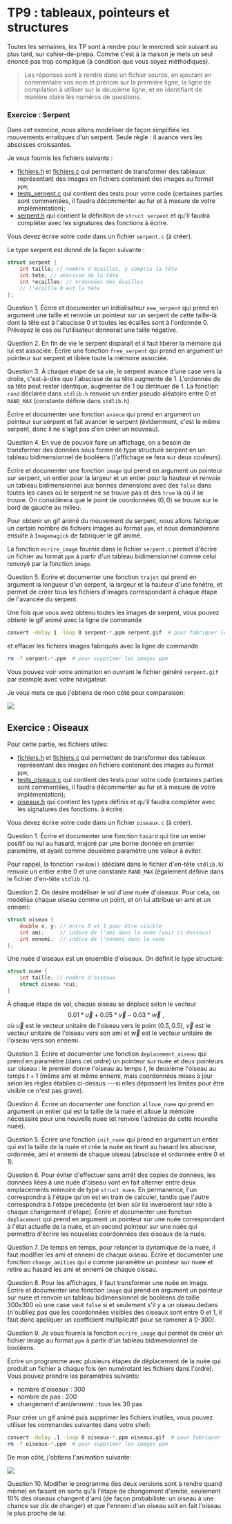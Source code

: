 # TP9 : tableaux, pointeurs et structures

Toutes les semaines, les TP sont à rendre pour le mercredi soir
suivant au plus tard, sur cahier-de-prepa. Comme c'est à la maison je
mets un seul énoncé pas trop compliqué (à condition que vous soyez
méthodiques).

> Les réponses sont à rendre dans un  fichier source, en
ajoutant en commentaire vos nom et prénom sur la première ligne, la
ligne de compilation à utiliser sur la deuxième ligne, et en
identifiant de manière claire les numéros de questions.


### Exercice : Serpent
Dans cet exercice, nous allons modéliser de façon simplifiée les mouvements erratiques d'un serpent. Seule règle : il avance vers les abscisses croissantes.

Je vous fournis les fichiers suivants :
* [fichiers.h](tests/fichiers.h) et [fichiers.c](tests/fichiers.c) qui
  permettent de transformer des tableaux représentant des images en
  fichiers contenant des images au format `ppm`;
* [tests_serpent.c](tests/tests_serpents.c) qui contient des tests
  pour votre code (certaines parties sont commentées, il faudra
  décommenter au fur et à mesure de votre implémentation);
* [serpent.h](tests/serpent.h) qui contient la définition de `struct
  serpent` et qu'il faudra compléter avec les signatures des fonctions
  à écrire.

Vous devez écrire votre code dans un fichier `serpent.c` (à créer).

Le type serpent est donné de la façon suivante :


```C
struct serpent {
    int taille; // nombre d'écailles, y compris la tête
    int tete; // abscisse de la tête
    int *ecailles; // ordonnées des écailles
    // l'écaille 0 est la tête
};
```

Question 1. Écrire et documenter un initialisateur `new_serpent` qui prend en
   argument une taille et renvoie un pointeur sur un serpent de cette taille-là dont la tête est à l'abscisse 0 et toutes les écailles sont à l'ordonnée 0. Prévoyez le cas où l'utilisateur donnerait une taille négative.


Question 2. En fin de vie le serpent disparaît et il faut libérer la mémoire qui lui est associée. Écrire une fonction `free_serpent` qui prend en argument un pointeur sur serpent et libère toute la mémoire associée.


Question 3. À chaque étape de sa vie, le serpent avance d'une case vers la droite, c'est-à-dire que l'abscisse de sa tête augmente de 1. L'ordonnée de sa tête peut rester identique, augmenter de 1 ou diminuer de 1. La fonction `rand` déclarée dans `stdlib.h` renvoie un entier pseudo aléatoire entre 0 et `RAND_MAX` (constante définie dans `stdlib.h`).

Écrire et documenter une fonction `avance` qui prend en argument un pointeur sur serpent et fait avancer le serpent (évidemment, c'est le même serpent, donc il ne s'agit pas d'en créer un nouveau).


Question 4. En vue de pouvoir faire un affichage, on a besoin de transformer des données sous forme de type structuré serpent en un tableau bidimensionnel de booléens (l'affichage se fera sur deux couleurs).

Écrire et documenter une fonction `image` qui prend en argument un pointeur sur serpent, un entier pour la largeur et un entier pour la hauteur et renvoie un tableau bidimensionnel aux bonnes dimensions avec des `false` dans toutes les cases où le serpent ne se trouve pas et des `true` là où il se trouve. On considèrera que le point de coordonnées $(0,0)$ se trouve sur le bord de gauche au milieu.

Pour obtenir un gif animé du mouvement du serpent, nous allons fabriquer un certain nombre de fichiers images au format `ppm`, et nous demanderons ensuite à `Imagemagick` de fabriquer le gif animé.

La fonction `ecrire_image` fournie dans le fichier `serpent.c` permet
d'écrire un fichier au format `ppm` à partir d'un tableau
bidimensionnel comme celui renvoyé par la fonction `image`.

Question 5. Écrire et documenter une fonction `trajet` qui prend en argument la longueur d'un serpent, la largeur et la hauteur d'une fenêtre, et permet de créer tous les fichiers d'images correspondant à chaque étape de l'avancée du serpent. 


Une fois que vous avez obtenu toutes les images de serpent, vous
pouvez obtenir le gif animé avec la ligne de commande

```bash
convert -delay 1 -loop 0 serpent-*.ppm serpent.gif  # pour fabriquer le gif animé
```

et effacer les fichiers images fabriqués avec la ligne de commande

```bash
rm -f serpent-*.ppm  # pour supprimer les images ppm
```

Vous pouvez voir votre animation en ouvrant le fichier généré
`serpent.gif` par exemple avec votre navigateur.

Je vous mets ce que j'obtiens de mon côté pour comparaison:

![](img/serpent_modele.gif)


## Exercice : Oiseaux

Pour cette partie, les fichiers utiles:
* [fichiers.h](tests/fichiers.h) et [fichiers.c](tests/fichiers.c) qui
  permettent de transformer des tableaux représentant des images en
  fichiers contenant des images au format `ppm`;
* [tests_oiseaux.c](tests/tests_oiseaux.c) qui contient des tests
  pour votre code (certaines parties sont commentées, il faudra
  décommenter au fur et à mesure de votre implémentation);
* [oiseaux.h](tests/oiseaux.h) qui contient les types définis et qu'il
  faudra compléter avec les signatures des fonctions.
  à écrire.

Vous devez écrire votre code dans un fichier `oiseaux.c` (à créer).

Question 1. Écrire et documenter une fonction `hasard` qui tire un entier positif ou nul au hasard, majoré par une borne donnée en premier paramètre, et ayant comme deuxième paramètre une valeur à éviter.  

Pour rappel, la fonction `random()` (déclaré dans le fichier d'en-tête `stdlib.h`) renvoie un entier entre 0 et une constante `RAND_MAX` (également définie dans le fichier d'en-tête `stdlib.h`).

Question 2. On désire modéliser le vol d'une nuée d'oiseaux. Pour cela, on modélise chaque oiseau comme un point, et on lui attribue un ami et un ennemi:


```C
struct oiseau {
    double x, y; // entre 0 et 1 pour être visible
    int ami;     // indice de l'ami dans la nuee (voir ci-dessous)
    int ennemi;  // indice de l'ennemi dans la nuee
};
```

Une nuée d'oiseaux est un ensemble d'oiseaux. On définit le type structuré:


```C
struct nuee {
    int taille; // nombre d'oiseaux
    struct oiseau *cui;
}
```

À chaque étape de vol, chaque oiseau se déplace selon le vecteur
$$0.01 * \vec{u} + 0.05*\vec{v} -0.03*\vec{w}\:,$$ où $\vec{u}$ est le vecteur unitaire de l'oiseau vers le point $(0.5, 0.5)$, $\vec{v}$ est le vecteur unitaire de l'oiseau vers son ami et $\vec{w}$ est le vecteur unitaire de l'oiseau vers son ennemi.

Question 3. Écrire et documenter une fonction `deplacement_oiseau` qui prend en paramètre (dans cet ordre) un pointeur sur nuée et deux pointeurs sur oiseau : le premier donne l'oiseau au temps $t$, le deuxième l'oiseau au temps $t+1$ (même ami et même ennemi, mais coordonnées mises à jour selon les règles établies ci-dessus ---si elles dépassent les limites pour être visible ce n'est pas grave).

Question 4. Écrire un documenter une fonction `alloue_nuee` qui prend en argument un entier qui est la taille de la nuée et alloue la mémoire nécessaire pour une nouvelle nuee (et renvoie l'adresse de cette nouvelle nuée).

Question 5. Écrire une fonction `init_nuee` qui prend en argument un
entier qui est la taille de la nuée et crée la nuée en tirant au hasard les abscisse, ordonnée, ami et ennemi de chaque oiseau (abscisse et ordonnée entre 0 et 1).

Question 6. Pour éviter d'effectuer sans arrêt des copies de données, les données liées à une nuée d'oiseau vont en fait alterner entre deux emplacements mémoire de type `struct nuee`. En permanence, l'un correspondra à l'étape qu'on est en train de calculer, tandis que l'autre correspondra à l'étape précédente (et bien sûr ils inverseront leur rôle à chaque changement d'étape). Écrire et documenter une fonction `deplacement` qui prend en argument un pointeur sur une nuée correspondant à l'état actuelle de la nuée, et un second pointeur sur une nuée qui permettra d'écrire les nouvelles coordonnées des oiseaux de la nuée. 

Question 7. De temps en temps, pour relancer la dynamique de la nuée, il faut modifier les ami et ennemi de chaque oiseau. Écrire et documenter une fonction `change_amities` qui a comme paramètre un pointeur sur nuee et retire au hasard les ami et ennemi de chaque oiseau.

Question 8. Pour les affichages, il faut transformer une nuée en image. Écrire et documenter une fonction `image` qui prend en argument un pointeur sur nuee et renvoie un tableau bidimensionnel de booléens de taille 300x300 où une case vaut `false` si et seulement s'il y a un oiseau dedans (n'oubliez pas que les coordonnées visibles des oiseaux sont entre 0 et 1, il faut donc appliquer un coefficient multiplicatif pour se ramener à 0-300).

Question 9. Je vous fournis la fonction `ecrire_image` qui permet de créer un fichier image au format `ppm` à partir d'un tableau bidimensionnel de booléens.

Écrire un programme avec plusieurs étapes de déplacement de la nuée
qui produit un fichier à chaque fois (en numérotant les fichiers dans l'ordre). Vous pouvez prendre les paramètres suivants:
* nombre d'oiseaux : 300
* nombre de pas : 200
* changement d'ami/ennemi : tous les 30 pas


Pour créer un gif animé puis supprimer les fichiers inutiles, vous
pouvez utiliser les commandes suivantes dans votre shell:

```bash
convert -delay .1 -loop 0 oiseaux-*.ppm oiseaux.gif  # pour fabriquer le gif animé
rm -f oiseaux-*.ppm  # pour supprimer les images ppm
```

De mon côté, j'obtiens l'animation suivante:

![](img/oiseaux_modele.gif)

Question 10.
Modifier le programme (les deux versions sont à rendre quand même) en
faisant en sorte qu'à l'étape de changement d'amitié, seulement 10%
des oiseaux changent d'ami (de façon probabiliste: un
oiseau à une chance sur dix de changer) et que l'ennemi d'un oiseau
soit en fait l'oiseau le plus proche de lui.
